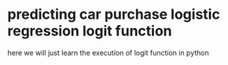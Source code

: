 # predicting car purchase logistic regression logit function
 here we will just learn the execution of logit function in python
